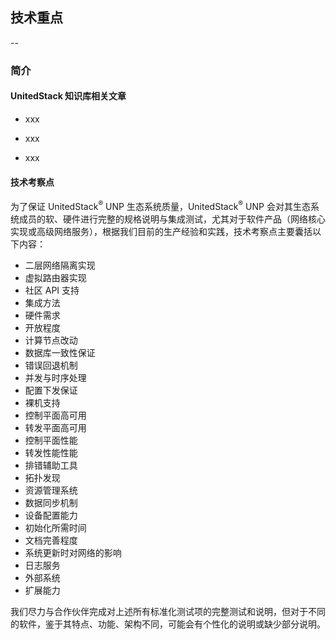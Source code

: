 ## 技术重点

--

### 简介

#### UnitedStack 知识库相关文章

 - xxx

 - xxx
 
 - xxx

#### 技术考察点

 为了保证 UnitedStack<sup>®</sup> UNP 生态系统质量，UnitedStack<sup>®</sup> UNP 会对其生态系统成员的软、硬件进行完整的规格说明与集成测试，尤其对于软件产品（网络核心实现或高级网络服务），根据我们目前的生产经验和实践，技术考察点主要囊括以下内容：
 
 - 二层网络隔离实现
 - 虚拟路由器实现
 - 社区 API 支持
 - 集成方法
 - 硬件需求
 - 开放程度
 - 计算节点改动
 - 数据库一致性保证
 - 错误回退机制
 - 并发与时序处理
 - 配置下发保证
 - 裸机支持
 - 控制平面高可用
 - 转发平面高可用
 - 控制平面性能
 - 转发性能性能
 - 排错辅助工具
 - 拓扑发现
 - 资源管理系统
 - 数据同步机制
 - 设备配置能力
 - 初始化所需时间
 - 文档完善程度
 - 系统更新时对网络的影响
 - 日志服务
 - 外部系统
 - 扩展能力

我们尽力与合作伙伴完成对上述所有标准化测试项的完整测试和说明，但对于不同的软件，鉴于其特点、功能、架构不同，可能会有个性化的说明或缺少部分说明。